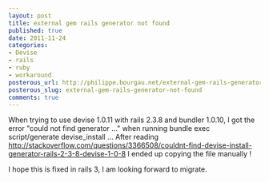 ```yaml
---
layout: post
title: external gem rails generator not found
published: true
date: 2011-11-24
categories:
- Devise
- rails
- ruby
- workaround
posterous_url: http://philippe.bourgau.net/external-gem-rails-generator-not-found
posterous_slug: external-gem-rails-generator-not-found
comments: true
---
```

When trying to use devise 1.0.11 with rails 2.3.8 and bundler 1.0.10, I got the error &quot;could not find generator ...&quot; when running bundle exec script/generate devise_install ... After reading <a href="http://stackoverflow.com/questions/3366508/couldnt-find-devise-install-generator-rails-2-3-8-devise-1-0-8" target="_blank">http://stackoverflow.com/questions/3366508/couldnt-find-devise-install-generator-rails-2-3-8-devise-1-0-8</a> I ended up copying the file manually !<p /> I hope this is fixed in rails 3, I am looking forward to migrate.
